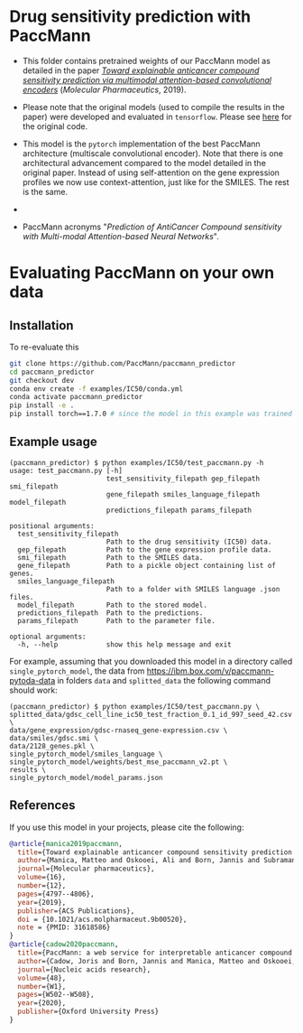 # Drug sensitivity prediction with PaccMann

- This folder contains pretrained weights of our PaccMann model as detailed in the paper [_Toward explainable anticancer compound sensitivity prediction via multimodal attention-based convolutional encoders_](https://doi.org/10.1021/acs.molpharmaceut.9b00520) (*Molecular Pharmaceutics*, 2019).

- Please note that the original models (used to compile the results in the paper) were developed and evaluated in `tensorflow`. Please see [here](https://github.com/drugilsberg/paccmann) for the original code.

- This model is the `pytorch` implementation of the best PaccMann architecture (multiscale convolutional encoder). Note that there is one architectural advancement compared to the model detailed in the original paper. Instead of using self-attention on the gene expression profiles we now use context-attention, just like for the SMILES. The rest is the same.

- 


- PaccMann acronyms "_Prediction of AntiCancer Compound sensitivity with Multi-modal Attention-based Neural Networks_".

# Evaluating PaccMann on your own data

## Installation

To re-evaluate this 

```sh
git clone https://github.com/PaccMann/paccmann_predictor
cd paccmann_predictor
git checkout dev
conda env create -f examples/IC50/conda.yml
conda activate paccmann_predictor
pip install -e .
pip install torch==1.7.0 # since the model in this example was trained with that version
```

## Example usage


```console
(paccmann_predictor) $ python examples/IC50/test_paccmann.py -h
usage: test_paccmann.py [-h]
                        test_sensitivity_filepath gep_filepath smi_filepath
                        gene_filepath smiles_language_filepath model_filepath
                        predictions_filepath params_filepath

positional arguments:
  test_sensitivity_filepath
                        Path to the drug sensitivity (IC50) data.
  gep_filepath          Path to the gene expression profile data.
  smi_filepath          Path to the SMILES data.
  gene_filepath         Path to a pickle object containing list of genes.
  smiles_language_filepath
                        Path to a folder with SMILES language .json files.
  model_filepath        Path to the stored model.
  predictions_filepath  Path to the predictions.
  params_filepath       Path to the parameter file.

optional arguments:
  -h, --help            show this help message and exit
```

For example, assuming that you downloaded this model in a directory called `single_pytorch_model`, the data from https://ibm.box.com/v/paccmann-pytoda-data in folders `data` and `splitted_data` the following command should work:
```console
(paccmann_predictor) $ python examples/IC50/test_paccmann.py \
splitted_data/gdsc_cell_line_ic50_test_fraction_0.1_id_997_seed_42.csv \
data/gene_expression/gdsc-rnaseq_gene-expression.csv \
data/smiles/gdsc.smi \
data/2128_genes.pkl \
single_pytorch_model/smiles_language \
single_pytorch_model/weights/best_mse_paccmann_v2.pt \
results \
single_pytorch_model/model_params.json
```


## References

If you use this model in your projects, please cite the following:

```bib
@article{manica2019paccmann,
  title={Toward explainable anticancer compound sensitivity prediction via multimodal attention-based convolutional encoders},
  author={Manica, Matteo and Oskooei, Ali and Born, Jannis and Subramanian, Vigneshwari and S{\'a}ez-Rodr{\'\i}guez, Julio and Rodríguez Martínez, María},
  journal={Molecular pharmaceutics},
  volume={16},
  number={12},
  pages={4797--4806},
  year={2019},
  publisher={ACS Publications},
  doi = {10.1021/acs.molpharmaceut.9b00520},
  note = {PMID: 31618586}
}
@article{cadow2020paccmann,
  title={PaccMann: a web service for interpretable anticancer compound sensitivity prediction},
  author={Cadow, Joris and Born, Jannis and Manica, Matteo and Oskooei, Ali and Rodr{\'\i}guez Mart{\'\i}nez, Mar{\'\i}a},
  journal={Nucleic acids research},
  volume={48},
  number={W1},
  pages={W502--W508},
  year={2020},
  publisher={Oxford University Press}
}
```
